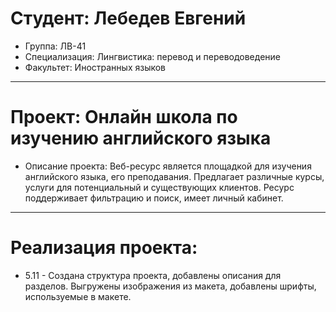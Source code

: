 # Студент: Лебедев Евгений
- Группа: ЛВ-41
- Специализация: Лингвистика: перевод и переводоведение
- Факультет: Иностранных языков
---
# Проект: Онлайн школа по изучению английского языка
- Описание проекта: Веб-ресурс является площадкой для изучения английского языка, его преподавания. Предлагает различные курсы, услуги для потенциальный и существующих клиентов. Ресурс поддерживает фильтрацию и поиск, имеет личный кабинет.
---
# Реализация проекта:
- 5.11 - Создана структура проекта, добавлены описания для разделов. Выгружены изображения из макета, добавлены шрифты, используемые в макете.
